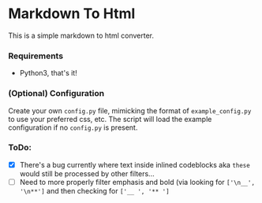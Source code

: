# Markdown To Html

This is a simple markdown to html converter.

### Requirements

* Python3, that's it!

### (Optional) Configuration

Create your own `config.py` file, mimicking the format of `example_config.py` to use your preferred css, etc. The script will load the example configuration if no `config.py` is present.

### ToDo:

- [x] There's a bug currently where text inside inlined codeblocks aka `these` would still be processed by other filters...
- [ ] Need to more properly filter emphasis and bold (via looking for `['\n__', '\n**']` and then checking for `['__ ', '** ']`
